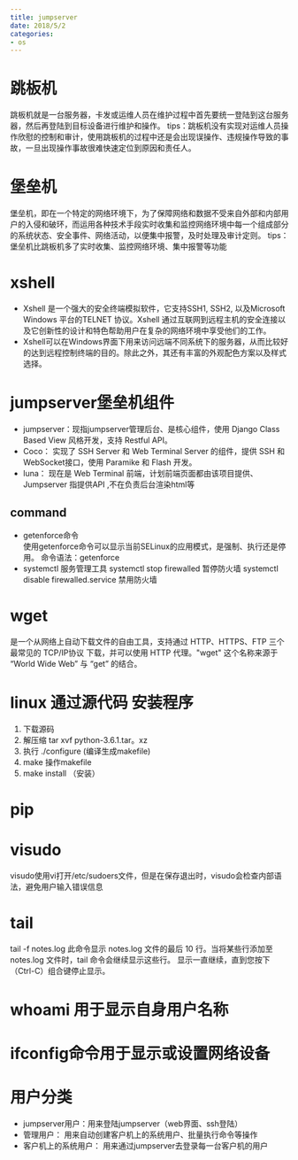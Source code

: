 ```yaml
---
title: jumpserver
date: 2018/5/2
categories:
- os
---
```


# 跳板机
跳板机就是一台服务器，卡发或运维人员在维护过程中首先要统一登陆到这台服务器，然后再登陆到目标设备进行维护和操作。
tips：跳板机没有实现对运维人员操作欣慰的控制和审计，使用跳板机的过程中还是会出现误操作、违规操作导致的事故，一旦出现操作事故很难快速定位到原因和责任人。

# 堡垒机
堡垒机，即在一个特定的网络环境下，为了保障网络和数据不受来自外部和内部用户的入侵和破环，而运用各种技术手段实时收集和监控网络环境中每一个组成部分的系统状态、安全事件、网络活动，以便集中报警，及时处理及审计定则。
tips：堡垒机比跳板机多了实时收集、监控网络环境、集中报警等功能

# xshell
+ Xshell 是一个强大的安全终端模拟软件，它支持SSH1, SSH2, 以及Microsoft Windows 平台的TELNET 协议。Xshell 通过互联网到远程主机的安全连接以及它创新性的设计和特色帮助用户在复杂的网络环境中享受他们的工作。
+ Xshell可以在Windows界面下用来访问远端不同系统下的服务器，从而比较好的达到远程控制终端的目的。除此之外，其还有丰富的外观配色方案以及样式选择。

# jumpserver堡垒机组件
+ jumpserver：现指jumpserver管理后台、是核心组件，使用 Django Class Based View 风格开发，支持 Restful API。
+ Coco： 实现了 SSH Server 和 Web Terminal Server 的组件，提供 SSH 和 WebSocket接口，使用 Paramike 和 Flash 开发。
+ luna： 现在是 Web Terminal 前端，计划前端页面都由该项目提供、Jumpserver 指提供API ,不在负责后台渲染html等


## command
+ getenforce命令           
使用getenforce命令可以显示当前SELinux的应用模式，是强制、执行还是停用。
命令语法：getenforce
+ systemctl 服务管理工具
systemctl stop firewalled 暂停防火墙
systemctl disable firewalled.service 禁用防火墙

# wget 
是一个从网络上自动下载文件的自由工具，支持通过 HTTP、HTTPS、FTP 三个最常见的 TCP/IP协议 下载，并可以使用 HTTP 代理。"wget" 这个名称来源于 “World Wide Web” 与 “get” 的结合。


# linux 通过源代码 安装程序 
1. 下载源码
2. 解压缩   tar xvf python-3.6.1.tar。xz
3. 执行 ./configure (编译生成makefile)
4. make 操作makefile
5. make install （安装）

# pip 

# visudo
visudo使用vi打开/etc/sudoers文件，但是在保存退出时，visudo会检查内部语法，避免用户输入错误信息

# tail
tail -f notes.log 此命令显示 notes.log 文件的最后 10 行。当将某些行添加至 notes.log 文件时，tail 命令会继续显示这些行。 显示一直继续，直到您按下（Ctrl-C）组合键停止显示。

# whoami 用于显示自身用户名称

# ifconfig命令用于显示或设置网络设备

# 用户分类
+ jumpserver用户：用来登陆jumpserver（web界面、ssh登陆）
+ 管理用户： 用来自动创建客户机上的系统用户、批量执行命令等操作
+ 客户机上的系统用户： 用来通过jumpserver去登录每一台客户机的用户